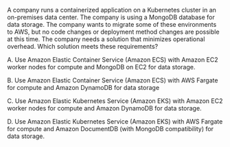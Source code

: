 A company runs a containerized application on a Kubernetes cluster in an on-premises data center. The company is using a MongoDB database for data storage. The company wants to migrate some of these environments to AWS, but no code changes or deployment method changes are possible at this time. The company needs a solution that minimizes operational overhead. Which solution meets these requirements? 

A. Use Amazon Elastic Container Service (Amazon ECS) with Amazon EC2 worker nodes for compute and MongoDB on EC2 for data storage. 

B. Use Amazon Elastic Container Service (Amazon ECS) with AWS Fargate for compute and Amazon DynamoDB for data storage 

C. Use Amazon Elastic Kubernetes Service (Amazon EKS) with Amazon EC2 worker nodes for compute and Amazon DynamoDB for data storage. 

D. Use Amazon Elastic Kubernetes Service (Amazon EKS) with AWS Fargate for compute and Amazon DocumentDB (with MongoDB compatibility) for data storage.